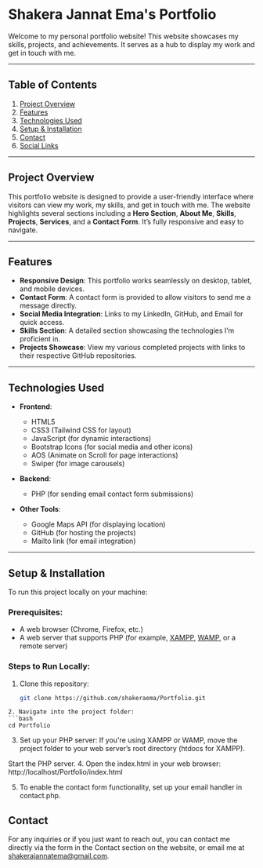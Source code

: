 # Shakera Jannat Ema's Portfolio

Welcome to my personal portfolio website! This website showcases my skills, projects, and achievements. It serves as a hub to display my work and get in touch with me. 

---

## Table of Contents

1. [Project Overview](#project-overview)
2. [Features](#features)
3. [Technologies Used](#technologies-used)
4. [Setup & Installation](#setup--installation)
5. [Contact](#contact)
6. [Social Links](#social-links)

---

## Project Overview

This portfolio website is designed to provide a user-friendly interface where visitors can view my work, my skills, and get in touch with me. The website highlights several sections including a **Hero Section**, **About Me**, **Skills**, **Projects**, **Services**, and a **Contact Form**. It’s fully responsive and easy to navigate.

---

## Features

- **Responsive Design**: This portfolio works seamlessly on desktop, tablet, and mobile devices.
- **Contact Form**: A contact form is provided to allow visitors to send me a message directly.
- **Social Media Integration**: Links to my LinkedIn, GitHub, and Email for quick access.
- **Skills Section**: A detailed section showcasing the technologies I’m proficient in.
- **Projects Showcase**: View my various completed projects with links to their respective GitHub repositories.

---

## Technologies Used

- **Frontend**:
  - HTML5
  - CSS3 (Tailwind CSS for layout)
  - JavaScript (for dynamic interactions)
  - Bootstrap Icons (for social media and other icons)
  - AOS (Animate on Scroll for page interactions)
  - Swiper (for image carousels)
  
- **Backend**:
  - PHP (for sending email contact form submissions)

- **Other Tools**:
  - Google Maps API (for displaying location)
  - GitHub (for hosting the projects)
  - Mailto link (for email integration)

---

## Setup & Installation

To run this project locally on your machine:

### Prerequisites:
- A web browser (Chrome, Firefox, etc.)
- A web server that supports PHP (for example, [XAMPP](https://www.apachefriends.org/), [WAMP](https://www.wampserver.com/), or a remote server)
  
### Steps to Run Locally:
1. Clone this repository:
   ```bash
   git clone https://github.com/shakeraema/Portfolio.git
```
2. Navigate into the project folder:
```bash
cd Portfolio
```
3. Set up your PHP server:
If you're using XAMPP or WAMP, move the project folder to your web server’s root directory (htdocs for XAMPP).

Start the PHP server.
4. Open the index.html in your web browser:
http://localhost/Portfolio/index.html

5. To enable the contact form functionality, set up your email handler in contact.php.

## **Contact**
For any inquiries or if you just want to reach out, you can contact me directly via the form in the Contact section on the website, or email me at shakerajannatema@gmail.com.


